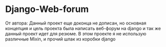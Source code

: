 # Django-Web-forum

От автора: Данный проект еще доконца не дописан, но  основная концепция и цель проекта была написать веб-форум на django
и так же данный проект идет для резюме. В этом проекте я не использую различные Mixin, и прочий шлак из коробки django


